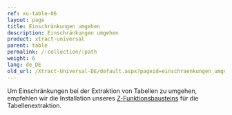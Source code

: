 ```yaml
---
ref: xu-table-06
layout: page
title: Einschränkungen umgehen
description: Einschränkungen umgehen
product: xtract-universal
parent: table
permalink: /:collection/:path
weight: 6
lang: de_DE
old_url: /Xtract-Universal-DE/default.aspx?pageid=einschraenkungen_umgehen
---
```


Um Einschränkungen bei der Extraktion von Tabellen zu umgehen, empfehlen wir die Installation unseres [Z-Funktionsbausteins](../sap-customizing/funktionsbaustein-fuer-table-extraktion) für die Tabellenextraktion.


